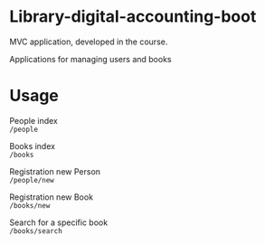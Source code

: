 # Library-digital-accounting-boot
MVC application, developed in the course.


Applications for managing users and books



# Usage

People index \
`/people`


Books index \
`/books`

Registration  new Person \
`/people/new`

Registration  new Book \
`/books/new`


Search for a specific book \
`/books/search`

